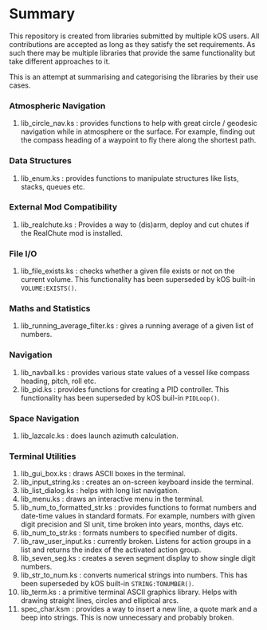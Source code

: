 # Summary
This repository is created from libraries submitted by multiple kOS users. All 
contributions are accepted as long as they satisfy the set requirements. As 
such there may be multiple libraries that provide the same functionality but 
take different approaches to it.

This is an attempt at summarising and categorising the libraries by their use 
cases.

### Atmospheric Navigation
1. lib_circle_nav.ks : provides functions to help with great circle / geodesic 
   navigation while in atmosphere or the surface. For example, finding out the 
   compass heading of a waypoint to fly there along the shortest path.

### Data Structures
1. lib_enum.ks : provides functions to manipulate structures like lists, stacks,
   queues etc.

### External Mod Compatibility
1. lib_realchute.ks : Provides a way to (dis)arm, deploy and cut chutes if the 
   RealChute mod is installed.

### File I/O
1. lib_file_exists.ks : checks whether a given file exists or not on the 
   current volume. This functionality has been superseded by kOS built-in 
   `VOLUME:EXISTS()`.

### Maths and Statistics
1. lib_running_average_filter.ks : gives a running average of a given list of 
   numbers.

### Navigation
1. lib_navball.ks : provides various state values of a vessel like compass 
   heading, pitch, roll etc.
2. lib_pid.ks : provides functions for creating a PID controller. This 
   functionality has been superseded by kOS buil-in `PIDLoop()`.

### Space Navigation
1. lib_lazcalc.ks : does launch azimuth calculation.

### Terminal Utilities
1. lib_gui_box.ks : draws ASCII boxes in the terminal.
2. lib_input_string.ks : creates an on-screen keyboard inside the terminal.
3. lib_list_dialog.ks : helps with long list navigation.
4. lib_menu.ks : draws an interactive menu in the terminal.
5. lib_num_to_formatted_str.ks : provides functions to format numbers and 
   date-time values in standard formats. For example, numbers with given digit 
   precision and SI unit, time broken into years, months, days etc.
6. lib_num_to_str.ks : formats numbers to specified number of digits.
7. lib_raw_user_input.ks : currently broken. Listens for action groups in a 
   list and returns the index of the activated action group.
8. lib_seven_seg.ks : creates a seven segment display to show single digit 
   numbers.
9. lib_str_to_num.ks : converts numerical strings into numbers. This has been 
    superseded by kOS built-in `STRING:TONUMBER()`.
10. lib_term.ks : a primitive terminal ASCII graphics library. Helps with 
    drawing straight lines, circles and elliptical arcs.
11. spec_char.ksm : provides a way to insert a new line, a quote mark and a 
    beep into strings. This is now unnecessary and probably broken.
